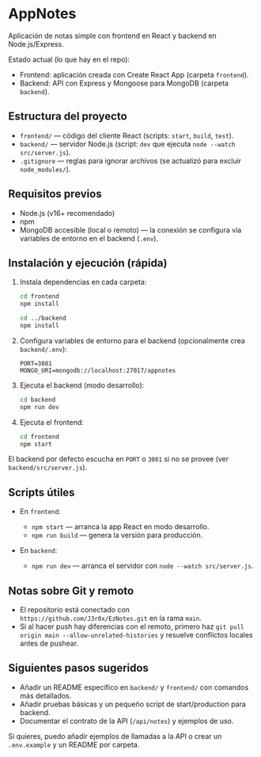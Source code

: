 # AppNotes

Aplicación de notas simple con frontend en React y backend en Node.js/Express.

Estado actual (lo que hay en el repo):
- Frontend: aplicación creada con Create React App (carpeta `frontend`).
- Backend: API con Express y Mongoose para MongoDB (carpeta `backend`).

## Estructura del proyecto

- `frontend/` — código del cliente React (scripts: `start`, `build`, `test`).
- `backend/` — servidor Node.js (script: `dev` que ejecuta `node --watch src/server.js`).
- `.gitignore` — reglas para ignorar archivos (se actualizó para excluir `node_modules/`).

## Requisitos previos

- Node.js (v16+ recomendado)
- npm
- MongoDB accesible (local o remoto) — la conexión se configura vía variables de entorno en el backend (`.env`).

## Instalación y ejecución (rápida)

1. Instala dependencias en cada carpeta:

   ```bash
   cd frontend
   npm install

   cd ../backend
   npm install
   ```

2. Configura variables de entorno para el backend (opcionalmente crea `backend/.env`):

   ```
   PORT=3001
   MONGO_URI=mongodb://localhost:27017/appnotes
   ```

3. Ejecuta el backend (modo desarrollo):

   ```bash
   cd backend
   npm run dev
   ```

4. Ejecuta el frontend:

   ```bash
   cd frontend
   npm start
   ```

El backend por defecto escucha en `PORT` o `3001` si no se provee (ver `backend/src/server.js`).

## Scripts útiles

- En `frontend`:
  - `npm start` — arranca la app React en modo desarrollo.
  - `npm run build` — genera la versión para producción.

- En `backend`:
  - `npm run dev` — arranca el servidor con `node --watch src/server.js`.

## Notas sobre Git y remoto

- El repositorio está conectado con `https://github.com/J3r0x/EzNotes.git` en la rama `main`.
- Si al hacer push hay diferencias con el remoto, primero haz `git pull origin main --allow-unrelated-histories` y resuelve conflictos locales antes de pushear.

## Siguientes pasos sugeridos

- Añadir un README específico en `backend/` y `frontend/` con comandos más detallados.
- Añadir pruebas básicas y un pequeño script de start/production para backend.
- Documentar el contrato de la API (`/api/notes`) y ejemplos de uso.

Si quieres, puedo añadir ejemplos de llamadas a la API o crear un `.env.example` y un README por carpeta.
